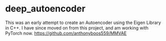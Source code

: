 # deep_autoencoder

This was an early attempt to create an Autoencoder using the Eigen Library in C++. I have
since moved on from this project, and am working with PyTorch now.
https://github.com/anthonyboos559/MMVAE
